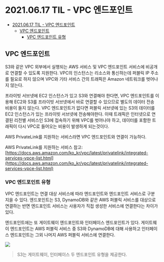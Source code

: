 # 2021.06.17 TIL - VPC 엔드포인트

- [2021.06.17 TIL - VPC 엔드포인트](#20210617-til---vpc-엔드포인트)
  - [VPC 엔드포인트](#vpc-엔드포인트)
    - [VPC 엔드포인트 유형](#vpc-엔드포인트-유형)

## VPC 엔드포인트

S3와 같은 VPC 외부에서 실행되는 AWS 서비스 및 VPC 엔드포인트 서비스에 비공개로 연결할 수 있도록 지원한다. VPC의 인스턴스는 리소스와 통신하는데 퍼블릭 IP 주소를 필요로 하지 않으며 VPC와 기타 서비스 간의 트래픽은 Amazon 네트워크를 벗어나지 않는다.

프라이빗 서브넷에 EC2 인스턴스가 있고 S3와 연결해야 한다면, VPC 엔드포인트를 이용해 EC2와 S3를 프라이빗 서브넷에서 바로 연결할 수 있으므로 별도의 데이터 전송 비용이 들지 않는다. VPC 엔드포인트가 없다면 퍼블릭 서브넷에 있는 S3의 데이터를 EC2 인스턴스가 있는 프라이빗 서브넷에 전송해야한다. 이때 트래픽은 인터넷으로 연결된 리전별 서비스인 S3에 접속하기 위해 VPC를 벗어나야 하고, 데이터를 포함한 트래픽이 다시 VPC로 들어오는 비용이 발생하게 되는것이다.

AWS PrivateLink를 지원하는 서비스라면 VPC 엔드포인트와 연결이 가능하다.

AWS PrivateLink를 지원하는 서비스 참고: [https://docs.aws.amazon.com/ko_kr/vpc/latest/privatelink/integrated-services-vpce-list.html](https://docs.aws.amazon.com/ko_kr/vpc/latest/privatelink/integrated-services-vpce-list.html)

### VPC 엔드포인트 유형

VPC 엔드포인트는 연결 대상 서비스에 따라 엔드포인트와 엔드포인트 서비스로 구분 지을 수 있다. 엔드포인트는 S3, DynamoDB와 같은 AWS 퍼블릭 서비스를 대상으로 연결하는 반면 엔드포인트 서비스는 사용자가 직접 생성한 서비스에 연결한다는 차이가 있다.

엔드포인트에는 또 게이트웨이 엔드포인트와 인터페이스 엔드포인트가 있다. 게이트웨이 엔드포인트는 AWS 퍼블릭 서비스 중 S3와 DynamoDB에 대해 사용하고 인터페이스 엔드포인트는 그외 나머지 AWS 퍼블릭 서비스에 연결한다.

![](https://user-images.githubusercontent.com/30178507/122676578-9de55580-d219-11eb-8d42-ed8816c44ef6.png)

> S3는 게이트웨이, 인터페이스 두 엔드포인트 유형을 제공한다.

